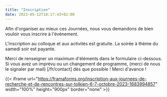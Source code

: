 ```yaml
---
title: "Inscription"
date: 2023-05-12T18:17:43+02:00
---
```


Afin d'organiser au mieux ces Journées, nous vous demandons de bien vouloir vous inscrire à l'événement.

L'inscription au colloque et aux activités est gratuite. La soirée à thème du samedi soir est payante.

Merci de renseigner un maximum d'éléments dans le formulaire ci-dessous. Si vous avez un imprévu ou un changement de programme, (merci de nous le signaler par mail) [/fr/contact] dès que possible ! Merci d'avance !

{{< iframe url="https://framaforms.org/inscription-aux-journees-de-recherche-et-de-rencontres-sur-tolkien-6-7-octobre-2023-1683994857" width="100%" height="900px" border="none" >}}

